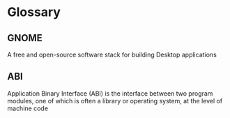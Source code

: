 # Glossary

## GNOME

A free and open-source software stack for building Desktop applications

## ABI

Application Binary Interface (ABI) is the interface between two program modules, one of which is often a library or operating system, at the level of machine code